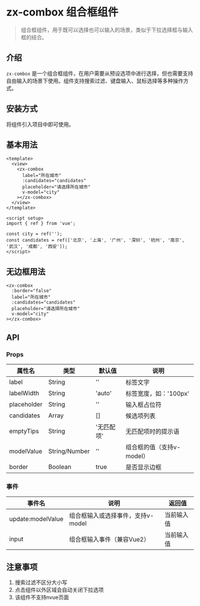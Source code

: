 # zx-combox 组合框组件

> 组合框组件，用于既可以选择也可以输入的场景，类似于下拉选择框与输入框的结合。

## 介绍

`zx-combox` 是一个组合框组件，在用户需要从预设选项中进行选择，但也需要支持自由输入的场景下使用。组件支持搜索过滤、键盘输入、鼠标选择等多种操作方式。

## 安装方式

将组件引入项目中即可使用。

## 基本用法

```vue
<template>
  <view>
    <zx-combox
      label="所在城市"
      :candidates="candidates"
      placeholder="请选择所在城市"
      v-model="city"
    ></zx-combox>
  </view>
</template>

<script setup>
import { ref } from 'vue';

const city = ref('');
const candidates = ref(['北京', '上海', '广州', '深圳', '杭州', '南京', '武汉', '成都', '西安']);
</script>
```

## 无边框用法

```vue
<zx-combox
  :border="false"
  label="所在城市"
  :candidates="candidates"
  placeholder="请选择所在城市"
  v-model="city"
></zx-combox>
```

## API

### Props

| 属性名       | 类型           | 默认值   | 说明                     |
| ------------ | -------------- | -------- | ------------------------ |
| label        | String         | ''       | 标签文字                 |
| labelWidth   | String         | 'auto'   | 标签宽度，如：'100px'    |
| placeholder  | String         | ''       | 输入框占位符             |
| candidates   | Array          | []       | 候选项列表               |
| emptyTips    | String         | '无匹配项' | 无匹配项时的提示语       |
| modelValue   | String/Number  | ''       | 组合框的值（支持v-model） |
| border       | Boolean        | true     | 是否显示边框             |

### 事件

| 事件名          | 说明           | 返回值        |
| -------------- | -------------- | ------------ |
| update:modelValue | 组合框输入或选择事件，支持v-model | 当前输入值 |
| input          | 组合框输入事件（兼容Vue2） | 当前输入值 |

## 注意事项

1. 搜索过滤不区分大小写
2. 点击组件以外区域会自动关闭下拉选项
3. 该组件不支持nvue页面
